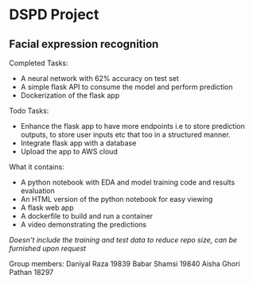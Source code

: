 # DSPD Project
## Facial expression recognition

Completed Tasks:

-  A neural network with 62% accuracy on test set
- A simple flask API to consume the model and perform prediction
- Dockerization of the flask app

Todo Tasks:

- Enhance the flask app to have more endpoints i.e to store prediction outputs, to store user inputs etc that too in a structured manner.
- Integrate flask app with a database
- Upload the app to AWS cloud

What it contains:

- A python notebook with EDA and model training code and results evaluation
- An HTML version of the python notebook for easy viewing
- A flask web app
- A dockerfile to build and run a container
- A video demonstrating the predictions

*Doesn't include the training and test data to reduce repo size, can be furnished upon request*

Group members:
Daniyal Raza 19839
Babar Shamsi 19840
Aisha Ghori Pathan 18297
